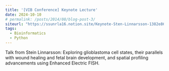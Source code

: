 ```yaml
---
title: '[VIB Conference] Keynote Lecture'
date: 2024-10-10
# permalink: /posts/2014/08/blog-post-3/
siteurl: "https://ssunrla16.notion.site/Keynote-Sten-Linnarsson-1382e869bf9d80ceb51dc1f31fbc2386?pvs=4"
tags:
  - Bioinformatics
  - Python
---
```


Talk from Stein Linnarsson: Exploring glioblastoma cell states, their parallels with wound healing and fetal brain development, and spatial profiling advancements using Enhanced Electric FISH.
